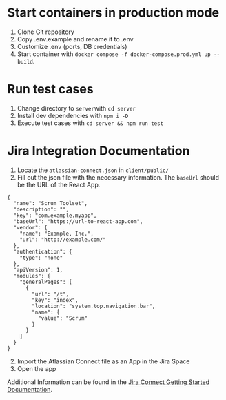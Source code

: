 # Start containers in production mode

1. Clone Git repository
2. Copy .env.example and rename it to .env
3. Customize .env (ports, DB credentials)
4. Start container with `docker compose -f docker-compose.prod.yml up --build`.

# Run test cases

1. Change directory to `server`with `cd server`
2. Install dev dependencies with `npm i -D`
3. Execute test cases with `cd server && npm run test`

# Jira Integration Documentation

1. Locate the `atlassian-connect.json` in `client/public/`
2. Fill out the json file with the necessary information. The `baseUrl` should be the URL of the React App.

```
{
  "name": "Scrum Toolset",
  "description": "",
  "key": "com.example.myapp",
  "baseUrl": "https://url-to-react-app.com",
  "vendor": {
    "name": "Example, Inc.",
    "url": "http://example.com/"
  },
  "authentication": {
    "type": "none"
  },
  "apiVersion": 1,
  "modules": {
    "generalPages": [
      {
        "url": "/t",
        "key": "index",
        "location": "system.top.navigation.bar",
        "name": {
          "value": "Scrum"
        }
      }
    ]
  }
}
```

2. Import the Atlassian Connect file as an App in the Jira Space
3. Open the app

Additional Information can be found in the [Jira Connect Getting Started Documentation](https://developer.atlassian.com/cloud/jira/platform/getting-started-with-connect/).
